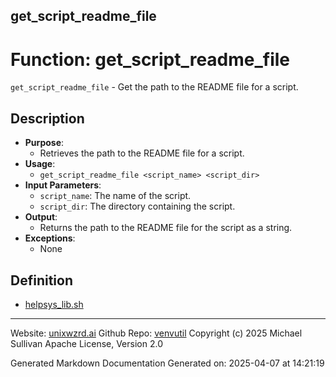 ## get_script_readme_file
# Function: get_script_readme_file
 `get_script_readme_file` - Get the path to the README file for a script.
## Description
- **Purpose**:
  - Retrieves the path to the README file for a script.
- **Usage**: 
  - `get_script_readme_file <script_name> <script_dir>`
- **Input Parameters**: 
  - `script_name`: The name of the script.
  - `script_dir`: The directory containing the script.
- **Output**: 
  - Returns the path to the README file for the script as a string.
- **Exceptions**: 
  - None

## Definition 

* [helpsys_lib.sh](../helpsys_lib_sh.md)
---

Website: [unixwzrd.ai](https://unixwzrd.ai)
Github Repo: [venvutil](https://github.com/unixwzrd/venvutil)
Copyright (c) 2025 Michael Sullivan
Apache License, Version 2.0

Generated Markdown Documentation
Generated on: 2025-04-07 at 14:21:19
